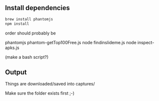
## Install dependencies

````bash
brew install phantomjs
npm install
````

order should probably be

phantomjs phantom-getTop100Free.js
node findinslideme.js
node inspect-apks.js

(make a bash script?)

## Output

Things are downloaded/saved into captures/

Make sure the folder exists first ;-)
